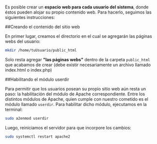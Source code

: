 Es posible crear un **espacio web para cada usuario del sistema**, donde éstos pueden alojar su propio contenido web. Para hacerlo, seguimos las siguientes instrucciones: 

##Creando el contenido del sitio web


En primer lugar, creamos el directorio en el cual se agregarán las páginas webs del usuario:

```bash
mkdir /home/tuUsuario/public_html
```

Solo resta agregar **"las páginas webs"** dentro de la carpeta `public_html` que acabamos de crear (debe existir necesariamente un archivo llamado index.html o index.php) 

##Habilitando el módulo userdir

Para permitir que los usuarios posean su propio sitio web aún resta un paso: la habilitación del módulo de Apache correspondiente. Entre los distintos módulos de Apache, quien cumple con nuestro cometido es el módulo llamado `userdir`. Para habilitar dicho módulo, ejecutamos en la terminal: 

```bash
sudo a2enmod userdir
```

Luego, reiniciamos el servidor para que incorpore los cambios:

```bash
sudo systemctl restart apache2
```
